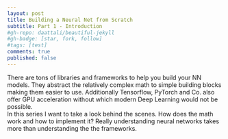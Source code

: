 ```yaml
---
layout: post
title: Building a Neural Net from Scratch
subtitle: Part 1 - Introduction
#gh-repo: daattali/beautiful-jekyll
#gh-badge: [star, fork, follow]
#tags: [test]
comments: true
published: false
---
```


There are tons of libraries and frameworks to help you build your NN models. They abstract the relatively complex math to simple building blocks making them easier to use. Additionally Tensorflow, PyTorch and Co. also offer GPU acceleration without which modern Deep Learning would not be possible.  
In this series I want to take a look behind the scenes. How does the math work and how to implement it? Really understanding neural networks takes more than understanding the the frameworks. 